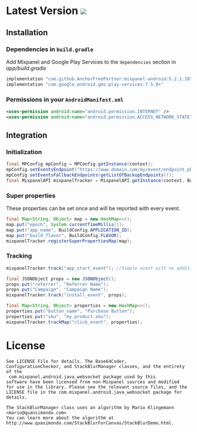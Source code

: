 # Latest Version [![](https://jitpack.io/v/AnchorFreePartner/mixpanel-android.svg)](https://jitpack.io/#AnchorFreePartner/mixpanel-android)

## Installation

### Dependencies in `build.gradle`

Add Mixpanel and Google Play Services to the `dependencies` section in *app/build.gradle*

```gradle
implementation "com.github.AnchorFreePartner:mixpanel-android:5.2.1.18"
implementation "com.google.android.gms:play-services:7.5.0+"
```

### Permissions in your `AndroidManifest.xml`

```xml
<uses-permission android:name="android.permission.INTERNET" />
<uses-permission android:name="android.permission.ACCESS_NETWORK_STATE" />
```

## Integration

### Initialization

```java
final MPConfig mpConfig = MPConfig.getInstance(context);
mpConfig.setEventsEndpoint("https://www.domain.com/my/event/endpoint.php");
mpConfig.setEventsFallbackEndpoints(getListOfBackupEndpoints());
final MixpanelAPI mixpanelTracker = MixpanelAPI.getInstance(context, BuildConfig.APPLICATION_ID);
```

### Super properties

These properties can be set once and will be reported with every event.
```java
final Map<String, Object> map = new HashMap<>();
map.put("epoch", System.currentTimeMillis());
map.put("app_name", BuildConfig.APPLICATION_ID);
map.put("build_flavor", BuildConfig.FLAVOR);
mixpanelTracker.registerSuperPropertiesMap(map);
```

### Tracking

```java
mixpanelTracker.track("app_start_event"); //Simple event with no additional properties

final JSONObject props = new JSONObject();
props.put("referrer", "Referrer Name");
props.put("Campaign", "Campaign Name");
mixpanelTracker.track("install_event", props);

final Map<String, Object> properties = new HashMap<>();
properties.put("button_name", "Purchase Button");
properties.put("sku", "my.product.sku");
mixpanelTracker.trackMap("click_event", properties);
```

# License

```
See LICENSE File for details. The Base64Coder,
ConfigurationChecker, and StackBlurManager classes, and the entirety of the
 com.mixpanel.android.java_websocket package used by this
software have been licensed from non-Mixpanel sources and modified
for use in the library. Please see the relevant source files, and the
LICENSE file in the com.mixpanel.android.java_websocket package for details.

The StackBlurManager class uses an algorithm by Mario Klingemann <mario@quansimondo.com>
You can learn more about the algorithm at
http://www.quasimondo.com/StackBlurForCanvas/StackBlurDemo.html.
```
